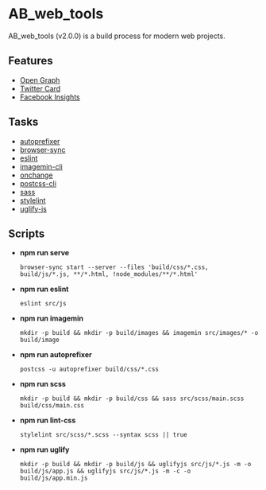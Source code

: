 # AB_web_tools

AB_web_tools (v2.0.0) is a build process for modern web projects.

## Features

- [Open Graph](https://ogp.me/)
- [Twitter Card](https://developer.twitter.com/en/docs/twitter-for-websites/cards/overview/abouts-cards)
- [Facebook Insights](https://www.facebook.com/business/insights/tools/audience-insights)

## Tasks

- [autoprefixer]()
- [browser-sync]()
- [eslint]()
- [imagemin-cli]()
- [onchange]()
- [postcss-cli]()
- [sass]()
- [stylelint]()
- [uglify-js]()

## Scripts

- **npm run serve**
  
  ```browser-sync start --server --files 'build/css/*.css, build/js/*.js, **/*.html, !node_modules/**/*.html'```

- **npm run eslint**

  ```eslint src/js```

- **npm run imagemin**
  
  ```mkdir -p build && mkdir -p build/images && imagemin src/images/* -o build/image```

- **npm run autoprefixer**
  
  ```postcss -u autoprefixer build/css/*.css```

- **npm run scss**
  
  ```mkdir -p build && mkdir -p build/css && sass src/scss/main.scss build/css/main.css```

- **npm run lint-css**
  
  ```stylelint src/scss/*.scss --syntax scss || true```

- **npm run uglify**
  
  ```mkdir -p build && mkdir -p build/js && uglifyjs src/js/*.js -m -o build/js/app.js && uglifyjs src/js/*.js -m -c -o build/js/app.min.js```